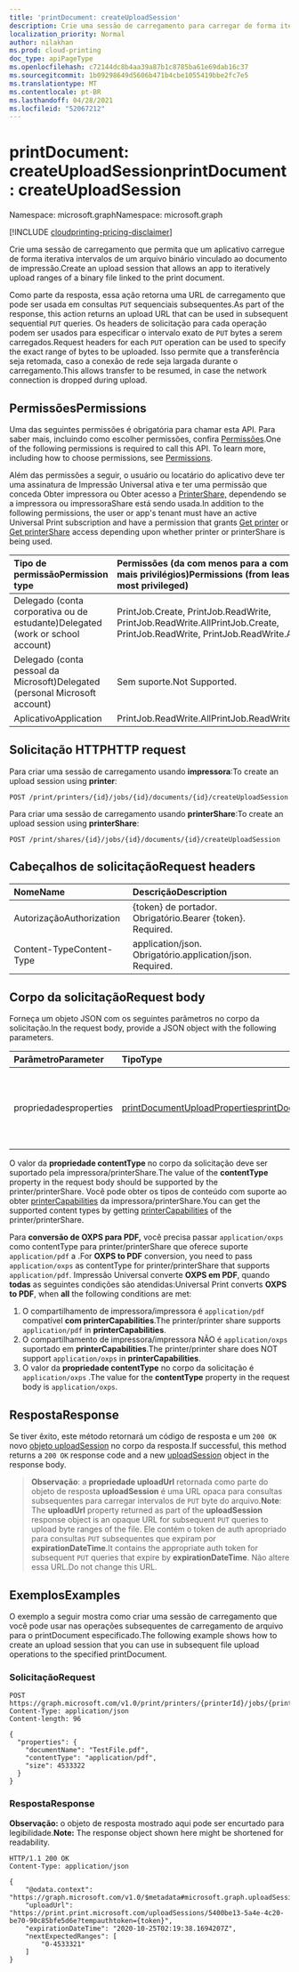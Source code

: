 ```yaml
---
title: 'printDocument: createUploadSession'
description: Crie uma sessão de carregamento para carregar de forma iterativa intervalos de arquivo binário de printDocument.
localization_priority: Normal
author: nilakhan
ms.prod: cloud-printing
doc_type: apiPageType
ms.openlocfilehash: c72144dc8b4aa39a87b1c8785ba61e69dab16c37
ms.sourcegitcommit: 1b09298649d5606b471b4cbe1055419bbe2fc7e5
ms.translationtype: MT
ms.contentlocale: pt-BR
ms.lasthandoff: 04/28/2021
ms.locfileid: "52067212"
---
```

# <a name="printdocument-createuploadsession"></a><span data-ttu-id="77f35-103">printDocument: createUploadSession</span><span class="sxs-lookup"><span data-stu-id="77f35-103">printDocument: createUploadSession</span></span>
<span data-ttu-id="77f35-104">Namespace: microsoft.graph</span><span class="sxs-lookup"><span data-stu-id="77f35-104">Namespace: microsoft.graph</span></span>

[!INCLUDE [cloudprinting-pricing-disclaimer](../../includes/cloudprinting-pricing-disclaimer.md)]

<span data-ttu-id="77f35-105">Crie uma sessão de carregamento que permita que um aplicativo carregue de forma iterativa intervalos de um arquivo binário vinculado ao documento de impressão.</span><span class="sxs-lookup"><span data-stu-id="77f35-105">Create an upload session that allows an app to iteratively upload ranges of a binary file linked to the print document.</span></span>

<span data-ttu-id="77f35-106">Como parte da resposta, essa ação retorna uma URL de carregamento que pode ser usada em consultas `PUT` sequenciais subsequentes.</span><span class="sxs-lookup"><span data-stu-id="77f35-106">As part of the response, this action returns an upload URL that can be used in subsequent sequential `PUT` queries.</span></span> <span data-ttu-id="77f35-107">Os headers de solicitação para cada operação podem ser usados para especificar o intervalo exato de `PUT` bytes a serem carregados.</span><span class="sxs-lookup"><span data-stu-id="77f35-107">Request headers for each `PUT` operation can be used to specify the exact range of bytes to be uploaded.</span></span> <span data-ttu-id="77f35-108">Isso permite que a transferência seja retomada, caso a conexão de rede seja largada durante o carregamento.</span><span class="sxs-lookup"><span data-stu-id="77f35-108">This allows transfer to be resumed, in case the network connection is dropped during upload.</span></span> 

## <a name="permissions"></a><span data-ttu-id="77f35-109">Permissões</span><span class="sxs-lookup"><span data-stu-id="77f35-109">Permissions</span></span>
<span data-ttu-id="77f35-p102">Uma das seguintes permissões é obrigatória para chamar esta API. Para saber mais, incluindo como escolher permissões, confira [Permissões](/graph/permissions-reference).</span><span class="sxs-lookup"><span data-stu-id="77f35-p102">One of the following permissions is required to call this API. To learn more, including how to choose permissions, see [Permissions](/graph/permissions-reference).</span></span>

<span data-ttu-id="77f35-112">Além das permissões a seguir, o usuário ou locatário do aplicativo deve ter uma [](printer-get.md) assinatura de Impressão Universal ativa e ter uma permissão que conceda Obter impressora ou Obter acesso a [PrinterShare,](printershare-get.md) dependendo se a impressora ou impressoraShare está sendo usada.</span><span class="sxs-lookup"><span data-stu-id="77f35-112">In addition to the following permissions, the user or app's tenant must have an active Universal Print subscription and have a permission that grants [Get printer](printer-get.md) or [Get printerShare](printershare-get.md) access depending upon whether printer or printerShare is being used.</span></span>

| <span data-ttu-id="77f35-113">Tipo de permissão</span><span class="sxs-lookup"><span data-stu-id="77f35-113">Permission type</span></span>                        | <span data-ttu-id="77f35-114">Permissões (da com menos para a com mais privilégios)</span><span class="sxs-lookup"><span data-stu-id="77f35-114">Permissions (from least to most privileged)</span></span> |
|:---------------------------------------|:--------------------------------------------|
| <span data-ttu-id="77f35-115">Delegado (conta corporativa ou de estudante)</span><span class="sxs-lookup"><span data-stu-id="77f35-115">Delegated (work or school account)</span></span>     | <span data-ttu-id="77f35-116">PrintJob.Create, PrintJob.ReadWrite, PrintJob.ReadWrite.All</span><span class="sxs-lookup"><span data-stu-id="77f35-116">PrintJob.Create, PrintJob.ReadWrite, PrintJob.ReadWrite.All</span></span> |
| <span data-ttu-id="77f35-117">Delegado (conta pessoal da Microsoft)</span><span class="sxs-lookup"><span data-stu-id="77f35-117">Delegated (personal Microsoft account)</span></span> | <span data-ttu-id="77f35-118">Sem suporte.</span><span class="sxs-lookup"><span data-stu-id="77f35-118">Not Supported.</span></span> |
| <span data-ttu-id="77f35-119">Aplicativo</span><span class="sxs-lookup"><span data-stu-id="77f35-119">Application</span></span>                            | <span data-ttu-id="77f35-120">PrintJob.ReadWrite.All</span><span class="sxs-lookup"><span data-stu-id="77f35-120">PrintJob.ReadWrite.All</span></span> |

## <a name="http-request"></a><span data-ttu-id="77f35-121">Solicitação HTTP</span><span class="sxs-lookup"><span data-stu-id="77f35-121">HTTP request</span></span>

<!-- {
  "blockType": "ignored"
}
-->

<span data-ttu-id="77f35-122">Para criar uma sessão de carregamento usando **impressora**:</span><span class="sxs-lookup"><span data-stu-id="77f35-122">To create an upload session using **printer**:</span></span> 

<!-- { "blockType": "ignored" } -->
```http
POST /print/printers/{id}/jobs/{id}/documents/{id}/createUploadSession
```

<span data-ttu-id="77f35-123">Para criar uma sessão de carregamento usando **printerShare**:</span><span class="sxs-lookup"><span data-stu-id="77f35-123">To create an upload session using **printerShare**:</span></span> 

<!-- { "blockType": "ignored" } -->
```http
POST /print/shares/{id}/jobs/{id}/documents/{id}/createUploadSession
```

## <a name="request-headers"></a><span data-ttu-id="77f35-124">Cabeçalhos de solicitação</span><span class="sxs-lookup"><span data-stu-id="77f35-124">Request headers</span></span>
|<span data-ttu-id="77f35-125">Nome</span><span class="sxs-lookup"><span data-stu-id="77f35-125">Name</span></span>|<span data-ttu-id="77f35-126">Descrição</span><span class="sxs-lookup"><span data-stu-id="77f35-126">Description</span></span>|
|:---|:---|
|<span data-ttu-id="77f35-127">Autorização</span><span class="sxs-lookup"><span data-stu-id="77f35-127">Authorization</span></span>|<span data-ttu-id="77f35-p103">{token} de portador. Obrigatório.</span><span class="sxs-lookup"><span data-stu-id="77f35-p103">Bearer {token}. Required.</span></span>|
|<span data-ttu-id="77f35-130">Content-Type</span><span class="sxs-lookup"><span data-stu-id="77f35-130">Content-Type</span></span>|<span data-ttu-id="77f35-p104">application/json. Obrigatório.</span><span class="sxs-lookup"><span data-stu-id="77f35-p104">application/json. Required.</span></span>|

## <a name="request-body"></a><span data-ttu-id="77f35-133">Corpo da solicitação</span><span class="sxs-lookup"><span data-stu-id="77f35-133">Request body</span></span>
<span data-ttu-id="77f35-134">Forneça um objeto JSON com os seguintes parâmetros no corpo da solicitação.</span><span class="sxs-lookup"><span data-stu-id="77f35-134">In the request body, provide a JSON object with the following parameters.</span></span>

| <span data-ttu-id="77f35-135">Parâmetro</span><span class="sxs-lookup"><span data-stu-id="77f35-135">Parameter</span></span>    | <span data-ttu-id="77f35-136">Tipo</span><span class="sxs-lookup"><span data-stu-id="77f35-136">Type</span></span>        | <span data-ttu-id="77f35-137">Descrição</span><span class="sxs-lookup"><span data-stu-id="77f35-137">Description</span></span> |
|:-------------|:------------|:------------|
|<span data-ttu-id="77f35-138">propriedades</span><span class="sxs-lookup"><span data-stu-id="77f35-138">properties</span></span>|[<span data-ttu-id="77f35-139">printDocumentUploadProperties</span><span class="sxs-lookup"><span data-stu-id="77f35-139">printDocumentUploadProperties</span></span>](../resources/printDocumentUploadProperties.md)|<span data-ttu-id="77f35-140">Representa propriedades do arquivo binário a ser carregado.</span><span class="sxs-lookup"><span data-stu-id="77f35-140">Represents properties of the binary file to be uploaded.</span></span>|

<span data-ttu-id="77f35-141">O valor da **propriedade contentType** no corpo da solicitação deve ser suportado pela impressora/printerShare.</span><span class="sxs-lookup"><span data-stu-id="77f35-141">The value of the **contentType** property in the request body should be supported by the printer/printerShare.</span></span> <span data-ttu-id="77f35-142">Você pode obter os tipos de conteúdo com suporte ao obter [printerCapabilities](../resources/printercapabilities.md) da impressora/printerShare.</span><span class="sxs-lookup"><span data-stu-id="77f35-142">You can get the supported content types by getting [printerCapabilities](../resources/printercapabilities.md) of the printer/printerShare.</span></span> 

<span data-ttu-id="77f35-143">Para **conversão de OXPS para PDF,** você precisa passar `application/oxps` como contentType para printer/printerShare que oferece suporte `application/pdf` a .</span><span class="sxs-lookup"><span data-stu-id="77f35-143">For **OXPS to PDF** conversion, you need to pass `application/oxps` as contentType for printer/printerShare that supports `application/pdf`.</span></span> <span data-ttu-id="77f35-144">Impressão Universal converte **OXPS em PDF**, quando **todas** as seguintes condições são atendidas:</span><span class="sxs-lookup"><span data-stu-id="77f35-144">Universal Print converts **OXPS to PDF**, when **all** the following conditions are met:</span></span> 
1.  <span data-ttu-id="77f35-145">O compartilhamento de impressora/impressora é `application/pdf` compatível **com printerCapabilities**.</span><span class="sxs-lookup"><span data-stu-id="77f35-145">The printer/printer share supports `application/pdf` in **printerCapabilities**.</span></span> 
2.  <span data-ttu-id="77f35-146">O compartilhamento de impressora/impressora NÃO é `application/oxps` suportado em **printerCapabilities**.</span><span class="sxs-lookup"><span data-stu-id="77f35-146">The printer/printer share does NOT support `application/oxps` in **printerCapabilities**.</span></span> 
3.  <span data-ttu-id="77f35-147">O valor da **propriedade contentType** no corpo da solicitação é `application/oxps` .</span><span class="sxs-lookup"><span data-stu-id="77f35-147">The value for the **contentType** property in the request body is `application/oxps`.</span></span>

## <a name="response"></a><span data-ttu-id="77f35-148">Resposta</span><span class="sxs-lookup"><span data-stu-id="77f35-148">Response</span></span>

<span data-ttu-id="77f35-149">Se tiver êxito, este método retornará um código de resposta e um `200 OK` novo [objeto uploadSession](../resources/uploadsession.md) no corpo da resposta.</span><span class="sxs-lookup"><span data-stu-id="77f35-149">If successful, this method returns a `200 OK` response code and a new [uploadSession](../resources/uploadsession.md) object in the response body.</span></span>

><span data-ttu-id="77f35-150">**Observação**: a **propriedade uploadUrl** retornada como parte do objeto de resposta **uploadSession** é uma URL opaca para consultas subsequentes para carregar intervalos de `PUT` byte do arquivo.</span><span class="sxs-lookup"><span data-stu-id="77f35-150">**Note**: The **uploadUrl** property returned as part of the **uploadSession** response object is an opaque URL for subsequent `PUT` queries to upload byte ranges of the file.</span></span> <span data-ttu-id="77f35-151">Ele contém o token de auth apropriado para consultas `PUT` subsequentes que expiram por **expirationDateTime**.</span><span class="sxs-lookup"><span data-stu-id="77f35-151">It contains the appropriate auth token for subsequent `PUT` queries that expire by **expirationDateTime**.</span></span> <span data-ttu-id="77f35-152">Não altere essa URL.</span><span class="sxs-lookup"><span data-stu-id="77f35-152">Do not change this URL.</span></span>

## <a name="examples"></a><span data-ttu-id="77f35-153">Exemplos</span><span class="sxs-lookup"><span data-stu-id="77f35-153">Examples</span></span>

<span data-ttu-id="77f35-154">O exemplo a seguir mostra como criar uma sessão de carregamento que você pode usar nas operações subsequentes de carregamento de arquivo para o printDocument especificado.</span><span class="sxs-lookup"><span data-stu-id="77f35-154">The following example shows how to create an upload session that you can use in subsequent file upload operations to the specified printDocument.</span></span>

### <a name="request"></a><span data-ttu-id="77f35-155">Solicitação</span><span class="sxs-lookup"><span data-stu-id="77f35-155">Request</span></span>
<!-- {
  "blockType": "request",
  "name": "printdocument_createuploadsession"
}
-->
``` http
POST https://graph.microsoft.com/v1.0/print/printers/{printerId}/jobs/{printJobId}/documents/{printDocumentId}/createUploadSession
Content-Type: application/json
Content-length: 96

{
  "properties": {
    "documentName": "TestFile.pdf",
    "contentType": "application/pdf", 
    "size": 4533322
  }
}
```


### <a name="response"></a><span data-ttu-id="77f35-156">Resposta</span><span class="sxs-lookup"><span data-stu-id="77f35-156">Response</span></span>
<span data-ttu-id="77f35-157">**Observação:** o objeto de resposta mostrado aqui pode ser encurtado para legibilidade.</span><span class="sxs-lookup"><span data-stu-id="77f35-157">**Note:** The response object shown here might be shortened for readability.</span></span>
<!-- {
  "blockType": "response",
  "truncated": true,
  "@odata.type": "microsoft.graph.uploadSession"
}
-->
``` http
HTTP/1.1 200 OK
Content-Type: application/json

{
    "@odata.context": "https://graph.microsoft.com/v1.0/$metadata#microsoft.graph.uploadSession",
    "uploadUrl": "https://print.print.microsoft.com/uploadSessions/5400be13-5a4e-4c20-be70-90c85bfe5d6e?tempauthtoken={token}",
    "expirationDateTime": "2020-10-25T02:19:38.1694207Z",
    "nextExpectedRanges": [
        "0-4533321"
    ]
}
```

